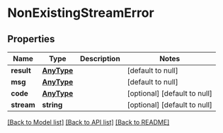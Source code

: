 # NonExistingStreamError

## Properties
Name | Type | Description | Notes
------------ | ------------- | ------------- | -------------
**result** | [**AnyType**](.md) |  | [default to null]
**msg** | [**AnyType**](.md) |  | [default to null]
**code** | [**AnyType**](.md) |  | [optional] [default to null]
**stream** | **string** |  | [optional] [default to null]

[[Back to Model list]](../README.md#documentation-for-models) [[Back to API list]](../README.md#documentation-for-api-endpoints) [[Back to README]](../README.md)


